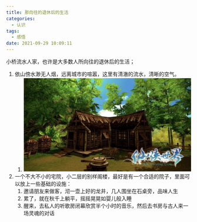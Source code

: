 ```yaml
---
title: 那向往的退休后的生活
categories:
  - 认识
tags:
  - 感悟
date: 2021-09-29 10:09:11
---
```


小桥流水人家，也许是大多数人所向往的退休后的生活；

1. 依山傍水渺无人烟，远离城市的喧嚣，这里有清澈的流水，清晰的空气。
   1. ![image-20210929102716172](那向往的退休后的生活/image-20210929102716172.png)
2. 一个不大不小的宅院，小二层的别样阁楼，最好是有一个合适的院子，里面可以放上一些基础的设施：
   1. 邀请朋友来做客，沏一壶上好的龙井，几人围坐在石桌旁，品味人生
   2. 累了，就在秋千上躺平，摇摇晃晃如婴儿般入睡
   3. 醒来，去私人的听歌房闭幕欣赏半个小时的音乐，然后去书房与古人来一场灵魂的对话
